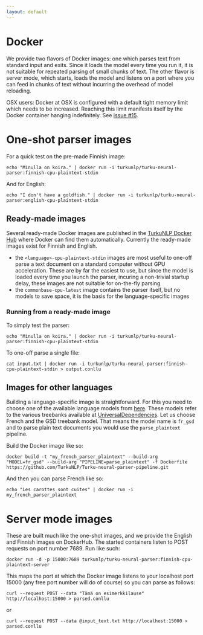```yaml
---
layout: default
---
```


# Docker


We provide two flavors of Docker images: one which parses text from standard input and exits. Since it loads the model every time you run it, it is not suitable for repeated parsing of small chunks of text. The other flavor is server mode, which starts, loads the model and listens on a port where you can feed in chunks of text without incurring the overhead of model reloading.


<div class="alert" markdown="1">
OSX users:</span> Docker at OSX is configured with a default tight memory limit which needs to be increased. Reaching this limit manifests itself by the Docker container hanging indefinitely. See <a href="https://github.com/TurkuNLP/Turku-neural-parser-pipeline/issues/15">issue #15</a>.
</div>

# One-shot parser images

For a quick test on the pre-made Finnish image:

    echo "Minulla on koira." | docker run -i turkunlp/turku-neural-parser:finnish-cpu-plaintext-stdin

And for English:

    echo "I don't have a goldfish." | docker run -i turkunlp/turku-neural-parser:english-cpu-plaintext-stdin

## Ready-made images

Several ready-made Docker images are published in the [TurkuNLP Docker Hub](https://hub.docker.com/r/turkunlp/turku-neural-parser/tags) where Docker can find them automatically. Currently the ready-made images exist for Finnish and English.

* the `<language>-cpu-plaintext-stdin` images are most useful to one-off parse a text document on a standard computer without GPU acceleration. These are by far the easiest to use, but since the model is loaded every time you launch the parser, incuring a non-trivial startup delay, these images are not suitable for on-the-fly parsing
* the `commonbase-cpu-latest` image contains the parser itself, but no models to save space, it is the basis for the language-specific images

### Running from a ready-made image

To simply test the parser:

    echo "Minulla on koira." | docker run -i turkunlp/turku-neural-parser:finnish-cpu-plaintext-stdin

To one-off parse a single file:

    cat input.txt | docker run -i turkunlp/turku-neural-parser:finnish-cpu-plaintext-stdin > output.conllu

## Images for other languages

Building a language-specific image is straightforward. For this you need to choose one of the available language models from [here](http://bionlp-www.utu.fi/dep-parser-models/). These models refer to the various treebanks available at [UniversalDependencies](https://universaldependencies.org). Let us choose French and the GSD treebank model. That means the model name is `fr_gsd` and to parse plain text documents you would use the `parse_plaintext` pipeline.

Build the Docker image like so:

    docker build -t "my_french_parser_plaintext" --build-arg "MODEL=fr_gsd" --build-arg "PIPELINE=parse_plaintext" -f Dockerfile https://github.com/TurkuNLP/Turku-neural-parser-pipeline.git

And then you can parse French like so:

    echo "Les carottes sont cuites" | docker run -i my_french_parser_plaintext

# Server mode images

These are built much like the one-shot images, and we provide the English and Finnish images on DockerHub. The started containers listen to POST requests on port number 7689. Run like such:

```
docker run -d -p 15000:7689 turkunlp/turku-neural-parser:finnish-cpu-plaintext-server
```

This maps the port at which the Docker image listens to your localhost port 15000 (any free port number will do of course) so you can parse as follows:

```
curl --request POST --data "Tämä on esimerkkilause" http://localhost:15000 > parsed.conllu
```

or

```
curl --request POST --data @input_text.txt http://localhost:15000 > parsed.conllu
```
